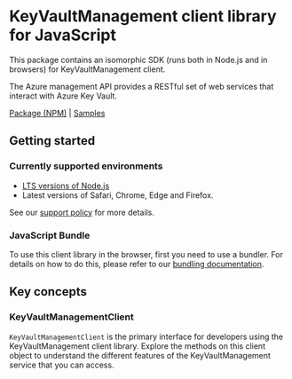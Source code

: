 # KeyVaultManagement client library for JavaScript

This package contains an isomorphic SDK (runs both in Node.js and in browsers) for KeyVaultManagement client.

The Azure management API provides a RESTful set of web services that interact with Azure Key Vault.

[Package (NPM)](https://www.npmjs.com/package/@msinternal/keyvault-resource-manager) |
[Samples](https://github.com/Azure-Samples/azure-samples-js-management)

## Getting started

### Currently supported environments

- [LTS versions of Node.js](https://github.com/nodejs/release#release-schedule)
- Latest versions of Safari, Chrome, Edge and Firefox.

See our [support policy](https://github.com/Azure/azure-sdk-for-js/blob/main/SUPPORT.md) for more details.




### JavaScript Bundle
To use this client library in the browser, first you need to use a bundler. For details on how to do this, please refer to our [bundling documentation](https://aka.ms/AzureSDKBundling).

## Key concepts

### KeyVaultManagementClient

`KeyVaultManagementClient` is the primary interface for developers using the KeyVaultManagement client library. Explore the methods on this client object to understand the different features of the KeyVaultManagement service that you can access.

